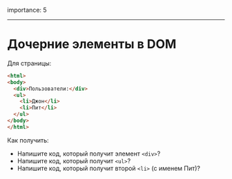 importance: 5

---

# Дочерние элементы в DOM

Для страницы:

```html
<html>
<body>
  <div>Пользователи:</div>
  <ul>
    <li>Джон</li>
    <li>Пит</li>
  </ul>
</body>
</html>
```

Как получить:
- Напишите код, который получит элемент `<div>`?
- Напишите код, который получит `<ul>`?
- Напишите код, который получит второй `<li>` (с именем Пит)?
